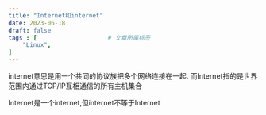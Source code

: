 ```yaml
---
title: "Internet和internet"
date: 2023-06-18
draft: false
tags : [                    # 文章所属标签
    "Linux",
]
---
```


internet意思是用一个共同的协议族把多个网络连接在一起.
而Internet指的是世界范围内通过TCP/IP互相通信的所有主机集合

Internet是一个internet,但internet不等于Internet
